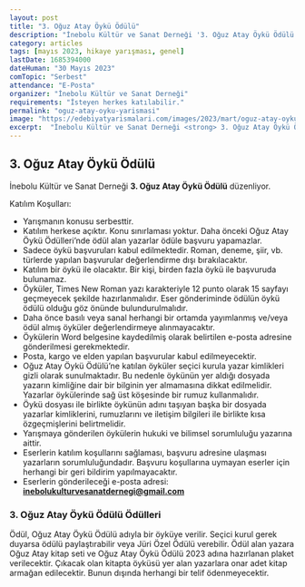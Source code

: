```yaml
---
layout: post
title: "3. Oğuz Atay Öykü Ödülü"
description: "İnebolu Kültür ve Sanat Derneği '3. Oğuz Atay Öykü Ödülü' düzenliyor."
category: articles
tags: [mayıs 2023, hikaye yarışması, genel]
lastDate: 1685394000
dateHuman: "30 Mayıs 2023"
comTopic: "Serbest"
attendance: "E-Posta"
organizer: "İnebolu Kültür ve Sanat Derneği"
requirements: "İsteyen herkes katılabilir."
permalink: "oguz-atay-oyku-yarismasi"
image: "https://edebiyatyarismalari.com/images/2023/mart/oguz-atay-oyku-yarismasi.jpg"
excerpt:  "İnebolu Kültür ve Sanat Derneği <strong> 3. Oğuz Atay Öykü Ödülü </strong> düzenliyor."
---
```


## 3. Oğuz Atay Öykü Ödülü
İnebolu Kültür ve Sanat Derneği **3. Oğuz Atay Öykü Ödülü** düzenliyor.  

Katılım Koşulları:
- Yarışmanın konusu serbesttir.
- Katılım herkese açıktır. Konu sınırlaması yoktur. Daha önceki Oğuz Atay Öykü Ödülleri’nde ödül alan yazarlar ödüle başvuru yapamazlar.
- Sadece öykü başvuruları kabul edilmektedir. Roman, deneme, şiir, vb. türlerde yapılan başvurular değerlendirme dışı bırakılacaktır.
- Katılım bir öykü ile olacaktır. Bir kişi, birden fazla öykü ile başvuruda bulunamaz.
- Öyküler, Times New Roman yazı karakteriyle 12 punto olarak 15 sayfayı geçmeyecek şekilde hazırlanmalıdır. Eser gönderiminde ödülün öykü ödülü olduğu göz önünde bulundurulmalıdır.
- Daha önce basılı veya sanal herhangi bir ortamda yayımlanmış ve/veya ödül almış öyküler değerlendirmeye alınmayacaktır.
- Öykülerin Word belgesine kaydedilmiş olarak belirtilen e-posta adresine gönderilmesi gerekmektedir.
- Posta, kargo ve elden yapılan başvurular kabul edilmeyecektir.
- Oğuz Atay Öykü Ödülü’ne katılan öyküler seçici kurula yazar kimlikleri gizli olarak sunulmaktadır. Bu nedenle öykünün yer aldığı dosyada yazarın kimliğine dair bir bilginin yer almamasına dikkat edilmelidir. Yazarlar öykülerinde sağ üst köşesinde bir rumuz kullanmalıdır.
- Öykü dosyası ile birlikte öykünün adını taşıyan başka bir dosyada yazarlar kimliklerini, rumuzlarını ve iletişim bilgileri ile birlikte kısa özgeçmişlerini belirtmelidir.
- Yarışmaya gönderilen öykülerin hukuki ve bilimsel sorumluluğu yazarına aittir.
- Eserlerin katılım koşullarını sağlaması, başvuru adresine ulaşması yazarların sorumluluğundadır. Başvuru koşullarına uymayan eserler için herhangi bir geri bildirim yapılmayacaktır.
- Eserlerin gönderileceği e-posta adresi: **inebolukulturvesanatdernegi@gmail.com**


### 3. Oğuz Atay Öykü Ödülü Ödülleri
Ödül, Oğuz Atay Öykü Ödülü adıyla bir öyküye verilir. Seçici kurul gerek duyarsa ödülü paylaştırabilir veya Jüri Özel Ödülü verebilir. Ödül alan yazara Oğuz Atay kitap seti ve Oğuz Atay Öykü Ödülü 2023 adına hazırlanan plaket verilecektir. Çıkacak olan kitapta öyküsü yer alan yazarlara onar adet kitap armağan edilecektir. Bunun dışında herhangi bir telif ödenmeyecektir.